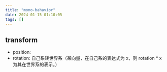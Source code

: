 ```yaml
---
title: "mono-bahavior"
date: 2024-01-15 01:10:05
tags: []
---
```

## transform

- position: 
- rotation: 自己系转世界系（某向量，在自己系的表达式为 x，则 rotation * x 为其在世界系的表示。）

